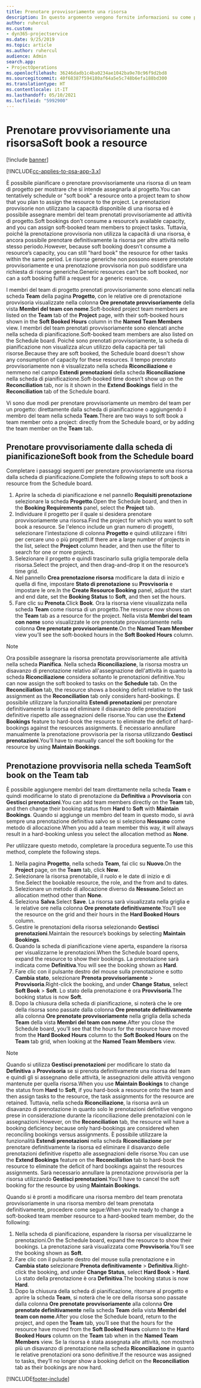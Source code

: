 ```yaml
---
title: Prenotare provvisoriamente una risorsa
description: In questo argomento vengono fornite informazioni su come pianificare o prenotare provvisoriamente membri del team di progetto.
author: ruhercul
ms.custom:
- dyn365-projectservice
ms.date: 9/25/2019
ms.topic: article
ms.author: ruhercul
audience: Admin
search.app:
- ProjectOperations
ms.openlocfilehash: 36246dadb1c4ba0234ae1042ba9e78c96f9d2bd8
ms.sourcegitcommit: 40f68387f594180af64a5e5c748b6efa188bd300
ms.translationtype: HT
ms.contentlocale: it-IT
ms.lasthandoff: 05/10/2021
ms.locfileid: "5992900"
---
```

# <a name="soft-book-a-resource"></a><span data-ttu-id="1b61e-103">Prenotare provvisoriamente una risorsa</span><span class="sxs-lookup"><span data-stu-id="1b61e-103">Soft book a resource</span></span>

[!include [banner](../includes/psa-now-project-operations.md)]

[!INCLUDE[cc-applies-to-psa-app-3.x](../includes/cc-applies-to-psa-app-3x.md)]

<span data-ttu-id="1b61e-104">È possibile pianificare o prenotare provvisoriamente una risorsa di un team di progetto per mostrare che si intende assegnarla al progetto.</span><span class="sxs-lookup"><span data-stu-id="1b61e-104">You can tentatively schedule or "soft book" a resource onto a project team to show that you plan to assign the resource to the project.</span></span> <span data-ttu-id="1b61e-105">Le prenotazioni provvisorie non utilizzano la capacità disponibile di una risorsa ed è possibile assegnare membri del team prenotati provvisoriamente ad attività di progetto.</span><span class="sxs-lookup"><span data-stu-id="1b61e-105">Soft bookings don’t consume a resource’s available capacity, and you can assign soft-booked team members to project tasks.</span></span> <span data-ttu-id="1b61e-106">Tuttavia, poiché la prenotazione provvisoria non utilizza la capacità di una risorsa, è ancora possibile prenotare definitivamente la risorsa per altre attività nello stesso periodo.</span><span class="sxs-lookup"><span data-stu-id="1b61e-106">However, because soft booking doesn’t consume a resource’s capacity, you can still "hard book" the resource for other tasks within the same period.</span></span> <span data-ttu-id="1b61e-107">Le risorse generiche non possono essere prenotate provvisoriamente e una prenotazione provvisoria non può soddisfare una richiesta di risorse generiche.</span><span class="sxs-lookup"><span data-stu-id="1b61e-107">Generic resources can’t be soft booked, nor can a soft booking fulfill a request for a generic resource.</span></span>

<span data-ttu-id="1b61e-108">I membri del team di progetto prenotati provvisoriamente sono elencati nella scheda **Team** della pagina **Progetto**, con le relative ore di prenotazione provvisoria visualizzate nella colonna **Ore prenotate provvisoriamente** della vista **Membri del team con nome**.</span><span class="sxs-lookup"><span data-stu-id="1b61e-108">Soft-booked project team members are listed on the **Team** tab of the **Project** page, with their soft-booked hours shown in the **Soft Booked Hours** column in the **Named Team Members** view.</span></span> <span data-ttu-id="1b61e-109">I membri del team prenotati provvisoriamente sono elencati anche nella scheda di pianificazione.</span><span class="sxs-lookup"><span data-stu-id="1b61e-109">Soft-booked team members are also listed on the Schedule board.</span></span> <span data-ttu-id="1b61e-110">Poiché sono prenotati provvisoriamente, la scheda di pianificazione non visualizza alcun utilizzo della capacità per tali risorse.</span><span class="sxs-lookup"><span data-stu-id="1b61e-110">Because they are soft booked, the Schedule board doesn't show any consumption of capacity for these resources.</span></span> <span data-ttu-id="1b61e-111">Il tempo prenotato provvisoriamente non è visualizzato nella scheda **Riconciliazione** e nemmeno nel campo **Estendi prenotazioni** della scheda **Riconciliazione** nella scheda di pianificazione.</span><span class="sxs-lookup"><span data-stu-id="1b61e-111">Soft-booked time doesn’t show up on the **Reconciliation** tab, nor is it shown in the **Extend Bookings** field in the **Reconciliation** tab of the Schedule board.</span></span> 

<span data-ttu-id="1b61e-112">Vi sono due modi per prenotare provvisoriamente un membro del team per un progetto: direttamente dalla scheda di pianificazione o aggiungendo il membro del team nella scheda **Team**.</span><span class="sxs-lookup"><span data-stu-id="1b61e-112">There are two ways to soft book a team member onto a project: directly from the Schedule board, or by adding the team member on the **Team** tab.</span></span> 

## <a name="soft-book-from-the-schedule-board"></a><span data-ttu-id="1b61e-113">Prenotare provvisoriamente dalla scheda di pianificazione</span><span class="sxs-lookup"><span data-stu-id="1b61e-113">Soft book from the Schedule board</span></span>
<span data-ttu-id="1b61e-114">Completare i passaggi seguenti per prenotare provvisoriamente una risorsa dalla scheda di pianificazione.</span><span class="sxs-lookup"><span data-stu-id="1b61e-114">Complete the following steps to soft book a resource from the Schedule board.</span></span> 

1. <span data-ttu-id="1b61e-115">Aprire la scheda di pianificazione e nel pannello **Requisiti prenotazione** selezionare la scheda **Progetto**.</span><span class="sxs-lookup"><span data-stu-id="1b61e-115">Open the Schedule board, and then in the **Booking Requirements** panel, select the **Project** tab.</span></span>
2. <span data-ttu-id="1b61e-116">Individuare il progetto per il quale si desidera prenotare provvisoriamente una risorsa.</span><span class="sxs-lookup"><span data-stu-id="1b61e-116">Find the project for which you want to soft book a resource.</span></span> <span data-ttu-id="1b61e-117">Se l'elenco include un gran numero di progetti, selezionare l'intestazione di colonna **Progetto** e quindi utilizzare i filtri per cercare uno o più progetti.</span><span class="sxs-lookup"><span data-stu-id="1b61e-117">If there are a large number of projects in the list, select the **Project** column header, and then use the filter to search for one or more projects.</span></span>
3. <span data-ttu-id="1b61e-118">Selezionare il progetto e quindi trascinarlo sulla griglia temporale della risorsa.</span><span class="sxs-lookup"><span data-stu-id="1b61e-118">Select the project, and then drag-and-drop it on the resource’s time grid.</span></span>
5. <span data-ttu-id="1b61e-119">Nel pannello **Crea prenotazione risorsa** modificare la data di inizio e quella di fine, impostare **Stato di prenotazione** su **Provvisoria** e impostare le ore.</span><span class="sxs-lookup"><span data-stu-id="1b61e-119">In the **Create Resource Booking** panel, adjust the start and end date, set the **Booking Status** to **Soft**, and then set the hours.</span></span> 
6. <span data-ttu-id="1b61e-120">Fare clic su **Prenota**.</span><span class="sxs-lookup"><span data-stu-id="1b61e-120">Click **Book**.</span></span> <span data-ttu-id="1b61e-121">Ora la risorsa viene visualizzata nella scheda **Team** come risorsa di un progetto.</span><span class="sxs-lookup"><span data-stu-id="1b61e-121">The resource now shows on the **Team** tab as a resource for the project.</span></span> <span data-ttu-id="1b61e-122">Nella vista **Membri del team con nome** sono visualizzate le ore prenotate provvisoriamente nella colonna **Ore prenotate provvisoriamente**.</span><span class="sxs-lookup"><span data-stu-id="1b61e-122">On the **Named Team Member** view you’ll see the soft-booked hours in the **Soft Booked Hours** column.</span></span>

> [!NOTE]
> <span data-ttu-id="1b61e-123">Ora possibile assegnare la risorsa prenotata provvisoriamente alle attività nella scheda **Pianifica**. Nella scheda **Riconciliazione**, la risorsa mostra un disavanzo di prenotazione relativo all'assegnazione dell'attività in quanto la scheda **Riconciliazione** considera soltanto le prenotazioni definitive.</span><span class="sxs-lookup"><span data-stu-id="1b61e-123">You can now assign the soft booked to tasks on the **Schedule** tab. On the **Reconciliation** tab, the resource shows a booking deficit relative to the task assignment as the **Reconciliation** tab only considers hard-bookings.</span></span> <span data-ttu-id="1b61e-124">È possibile utilizzare la funzionalità **Estendi prenotazioni** per prenotare definitivamente la risorsa ed eliminare il disavanzo delle prenotazioni definitive rispetto alle assegnazioni delle risorse.</span><span class="sxs-lookup"><span data-stu-id="1b61e-124">You can use the **Extend Bookings** feature to hard-book the resource to eliminate the deficit of hard-bookings against the resources assignments.</span></span> <span data-ttu-id="1b61e-125">È necessario annullare manualmente la prenotazione provvisoria per la risorsa utilizzando **Gestisci prenotazioni**.</span><span class="sxs-lookup"><span data-stu-id="1b61e-125">You’ll have to manually cancel the soft booking for the resource by using **Maintain Bookings**.</span></span>

## <a name="soft-book-on-the-team-tab"></a><span data-ttu-id="1b61e-126">Prenotazione provvisoria nella scheda Team</span><span class="sxs-lookup"><span data-stu-id="1b61e-126">Soft book on the Team tab</span></span>

<span data-ttu-id="1b61e-127">È possibile aggiungere membri del team direttamente nella scheda **Team** e quindi modificarne lo stato di prenotazione da **Definitiva** a **Provvisoria** con **Gestisci prenotazioni**.</span><span class="sxs-lookup"><span data-stu-id="1b61e-127">You can add team members directly on the **Team** tab, and then change their booking status from **Hard** to **Soft** with **Maintain Bookings**.</span></span> <span data-ttu-id="1b61e-128">Quando si aggiunge un membro del team in questo modo, si avrà sempre una prenotazione definitiva salvo se si seleziona **Nessuno** come metodo di allocazione.</span><span class="sxs-lookup"><span data-stu-id="1b61e-128">When you add a team member this way, it will always result in a hard-booking unless you select the allocation method as **None**.</span></span>

<span data-ttu-id="1b61e-129">Per utilizzare questo metodo, completare la procedura seguente.</span><span class="sxs-lookup"><span data-stu-id="1b61e-129">To use this method, complete the following steps.</span></span>

1. <span data-ttu-id="1b61e-130">Nella pagina **Progetto**, nella scheda **Team**, fai clic su **Nuovo**.</span><span class="sxs-lookup"><span data-stu-id="1b61e-130">On the **Project** page, on the **Team** tab, click **New**.</span></span>
2. <span data-ttu-id="1b61e-131">Selezionare la risorsa prenotabile, il ruolo e le date di inizio e di fine.</span><span class="sxs-lookup"><span data-stu-id="1b61e-131">Select the bookable resource, the role, and the from and to dates.</span></span>
3. <span data-ttu-id="1b61e-132">Selezionare un metodo di allocazione diverso da **Nessuno**.</span><span class="sxs-lookup"><span data-stu-id="1b61e-132">Select an allocation method other than **None**.</span></span>
4. <span data-ttu-id="1b61e-133">Seleziona **Salva**.</span><span class="sxs-lookup"><span data-stu-id="1b61e-133">Select **Save**.</span></span> <span data-ttu-id="1b61e-134">La risorsa sarà visualizzata nella griglia e le relative ore nella colonna **Ore prenotate definitivamente**.</span><span class="sxs-lookup"><span data-stu-id="1b61e-134">You’ll see the resource on the grid and their hours in the **Hard Booked Hours** column.</span></span>
5. <span data-ttu-id="1b61e-135">Gestire le prenotazioni della risorsa selezionando **Gestisci prenotazioni**.</span><span class="sxs-lookup"><span data-stu-id="1b61e-135">Maintain the resource’s bookings by selecting **Maintain Bookings**.</span></span>
6. <span data-ttu-id="1b61e-136">Quando la scheda di pianificazione viene aperta, espandere la risorsa per visualizzarne le prenotazioni.</span><span class="sxs-lookup"><span data-stu-id="1b61e-136">When the Schedule board opens, expand the resource to show their bookings.</span></span> <span data-ttu-id="1b61e-137">La prenotazione sarà indicata come **Definitiva**.</span><span class="sxs-lookup"><span data-stu-id="1b61e-137">You will see the booking shown as **Hard**.</span></span>
7. <span data-ttu-id="1b61e-138">Fare clic con il pulsante destro del mouse sulla prenotazione e sotto **Cambia stato**, selezionare **Prenota provvisoriamente** \> **Provvisoria**.</span><span class="sxs-lookup"><span data-stu-id="1b61e-138">Right-click the booking, and under **Change Status**, select **Soft Book** \> **Soft**.</span></span> <span data-ttu-id="1b61e-139">Lo stato della prenotazione è ora **Provvisoria**.</span><span class="sxs-lookup"><span data-stu-id="1b61e-139">The booking status is now **Soft**.</span></span>
8. <span data-ttu-id="1b61e-140">Dopo la chiusura della scheda di pianificazione, si noterà che le ore della risorsa sono passate dalla colonna **Ore prenotate definitivamente** alla colonna **Ore prenotate provvisoriamente** nella griglia della scheda **Team** della vista **Membri del team con nome**.</span><span class="sxs-lookup"><span data-stu-id="1b61e-140">After you close the Schedule board, you’ll see that the hours for the resource have moved from the **Hard Booked Hours** column to the **Soft Booked Hours** on the **Team** tab grid, when looking at the **Named Team Members** view.</span></span>

> [!NOTE]
> <span data-ttu-id="1b61e-141">Quando si utilizza **Gestisci prenotazioni** per modificare lo stato da **Definitiva** a **Provvisoria** se si prenota definitivamente una risorsa del team e quindi gli si assegnano delle attività, le assegnazioni delle attività vengono mantenute per quella risorsa.</span><span class="sxs-lookup"><span data-stu-id="1b61e-141">When you use **Maintain Bookings** to change the status from **Hard** to **Soft**, if you hard-book a resource onto the team and then assign tasks to the resource, the task assignments for the resource are retained.</span></span> <span data-ttu-id="1b61e-142">Tuttavia, nella scheda **Riconciliazione**, la risorsa avrà un disavanzo di prenotazione in quanto solo le prenotazioni definitive vengono prese in considerazione durante la riconciliazione delle prenotazioni con le assegnazioni.</span><span class="sxs-lookup"><span data-stu-id="1b61e-142">However, on the **Reconciliation** tab, the resource will have a booking deficiency because only hard-bookings are considered when reconciling bookings versus assignments.</span></span> <span data-ttu-id="1b61e-143">È possibile utilizzare la funzionalità **Estendi prenotazioni** nella scheda **Riconciliazione** per prenotare definitivamente la risorsa ed eliminare il disavanzo delle prenotazioni definitive rispetto alle assegnazioni delle risorse.</span><span class="sxs-lookup"><span data-stu-id="1b61e-143">You can use the **Extend Bookings** feature on the **Reconciliation** tab to hard-book the resource to eliminate the deficit of hard bookings against the resources assignments.</span></span> <span data-ttu-id="1b61e-144">Sarà necessario annullare la prenotazione provvisoria per la risorsa utilizzando **Gestisci prenotazioni**.</span><span class="sxs-lookup"><span data-stu-id="1b61e-144">You’ll have to cancel the soft booking for the resource by using **Maintain Bookings**.</span></span>

<span data-ttu-id="1b61e-145">Quando si è pronti a modificare una risorsa membro del team prenotata provvisoriamente in una risorsa membro del team prenotata definitivamente, procedere come segue:</span><span class="sxs-lookup"><span data-stu-id="1b61e-145">When you’re ready to change a soft-booked team member resource to a hard-booked team member, do the following:</span></span>

1. <span data-ttu-id="1b61e-146">Nella scheda di pianificazione, espandere la risorsa per visualizzarne le prenotazioni.</span><span class="sxs-lookup"><span data-stu-id="1b61e-146">On the Schedule board, expand the resource to show their bookings.</span></span> <span data-ttu-id="1b61e-147">La prenotazione sarà visualizzata come **Provvisoria**.</span><span class="sxs-lookup"><span data-stu-id="1b61e-147">You’ll see the booking shown as **Soft**.</span></span>
2. <span data-ttu-id="1b61e-148">Fare clic con il pulsante destro del mouse sulla prenotazione e in **Cambia stato** selezionare **Prenota definitivamente** \> **Definitiva**.</span><span class="sxs-lookup"><span data-stu-id="1b61e-148">Right-click the booking, and under **Change Status**, select **Hard Book** \> **Hard**.</span></span> <span data-ttu-id="1b61e-149">Lo stato della prenotazione è ora **Definitiva**.</span><span class="sxs-lookup"><span data-stu-id="1b61e-149">The booking status is now **Hard**.</span></span>
3. <span data-ttu-id="1b61e-150">Dopo la chiusura della scheda di pianificazione, ritornare al progetto e aprire la scheda **Team**, si noterà che le ore della risorsa sono passate dalla colonna **Ore prenotate provvisoriamente** alla colonna **Ore prenotate definitivamente** nella scheda **Team** della vista **Membri del team con nome**.</span><span class="sxs-lookup"><span data-stu-id="1b61e-150">After you close the Schedule board, return to the project, and open the **Team** tab, you’ll see that the hours for the resource have moved from the **Soft Booked Hours** column to the **Hard Booked Hours** column on the **Team** tab when in the **Named Team Members** view.</span></span> <span data-ttu-id="1b61e-151">Se la risorsa è stata assegnata alle attività, non mostrerà più un disavanzo di prenotazione nella scheda **Riconciliazione** in quanto le relative prenotazioni ora sono definitive.</span><span class="sxs-lookup"><span data-stu-id="1b61e-151">If the resource was assigned to tasks, they’ll no longer show a booking deficit on the **Reconciliation** tab as their bookings are now hard.</span></span>



[!INCLUDE[footer-include](../includes/footer-banner.md)]